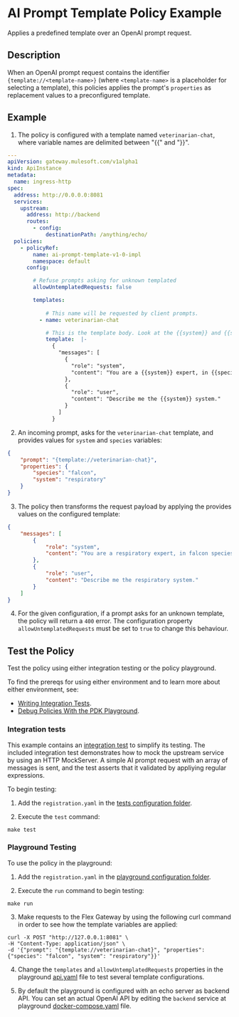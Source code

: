 
# AI Prompt Template Policy Example
Applies a predefined template over an OpenAI prompt request.

## Description
When an OpenAI prompt request contains the identifier `{template://<template-name>}` (where `<template-name>` is 
a placeholder for selecting a template),
this policies applies the prompt's `properties` as replacement values to a preconfigured template.

## Example
1. The policy is configured with a template named `veterinarian-chat`, where variable names are 
delimited between "{{" and "}}".

```yaml
---
apiVersion: gateway.mulesoft.com/v1alpha1
kind: ApiInstance
metadata:
  name: ingress-http
spec:
  address: http://0.0.0.0:8081
  services:
    upstream:
      address: http://backend
      routes:
        - config:
            destinationPath: /anything/echo/
  policies:
    - policyRef:
        name: ai-prompt-template-v1-0-impl 
        namespace: default
      config:

        # Refuse prompts asking for unknown templated
        allowUntemplatedRequests: false

        templates:
        
            # This name will be requested by client prompts.
          - name: veterinarian-chat

            # This is the template body. Look at the {{system}} and {{species}} variables.
            template:  |-
              {
                "messages": [
                  {
                    "role": "system",
                    "content": "You are a {{system}} expert, in {{species}} species."
                  },
                  {
                    "role": "user",
                    "content": "Describe me the {{system}} system."
                  }
                ]
              }
```

2. An incoming prompt, asks for the `veterinarian-chat` template, and provides values for `system` and `species` variables:

```json
{
    "prompt": "{template://veterinarian-chat}", 
    "properties": {
        "species": "falcon", 
        "system": "respiratory"
    }
}
```

3. The policy then transforms the request payload by applying the provides values on the configured template:

```json
{
    "messages": [
        {
            "role": "system",
            "content": "You are a respiratory expert, in falcon species."
        },
        {
            "role": "user",
            "content": "Describe me the respiratory system."
        }
    ]
}

```
4. For the given configuration, if a prompt asks for an unknown template, the policy will return a `400` error.
The configuration property `allowUntemplatedRequests` must be set to `true` to change this behaviour.

## Test the Policy
Test the policy using either integration testing or the policy playground.

To find the prereqs for using either environment and to learn more about either environment, see:

* [Writing Integration Tests](https://docs.mulesoft.com/pdk/latest/policies-pdk-integration-tests).
* [Debug Policies With the PDK Playground](https://docs.mulesoft.com/pdk/latest/policies-pdk-debug-local).

### Integration tests

This example contains an [integration test](./tests/requests.rs) to simplify its testing. The included integration test demonstrates how to mock the upstream service by using an HTTP MockServer. A simple AI prompt request with an array of messages is sent, and the test asserts that it validated by appliying regular expressions.

To begin testing:

1. Add the `registration.yaml` in the [tests configuration folder](./tests/config).

2. Execute the `test` command:

``` shell
make test
```

### Playground Testing

To use the policy in the playground:

1. Add the `registration.yaml` in the [playground configuration folder](./playground/config).

2. Execute the `run` command to begin testing:

``` shell
make run
```

3. Make requests to the Flex Gateway by using the following curl command in order to see how the template variables are applied:

```shell
curl -X POST "http://127.0.0.1:8081" \
-H "Content-Type: application/json" \
-d '{"prompt": "{template://veterinarian-chat}", "properties": {"species": "falcon", "system": "respiratory"}}'
```

4. Change the `templates` and `allowUntemplatedRequests` properties in the playground [api.yaml](./playground/config/api.yaml) file to test several template configurations.

5. By default the playground is configured with an echo server as backend API. You can set an actual OpenAI API by editing the `backend` service at playground [docker-compose.yaml](./playground/docker-compose.yaml) file.